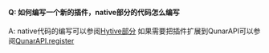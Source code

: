 #### Q: 如何编写一个新的插件，native部分的代码怎么编写

A: native代码的编写可以参阅[Hytive部分](http://hy.qunar.com/docs/plugindev.html)
如果需要把插件扩展到QunarAPI可以参阅[QunarAPI.register](http://hy.qunar.com/docs/qunarapi-api.html#基础接口-QunarAPI-register)